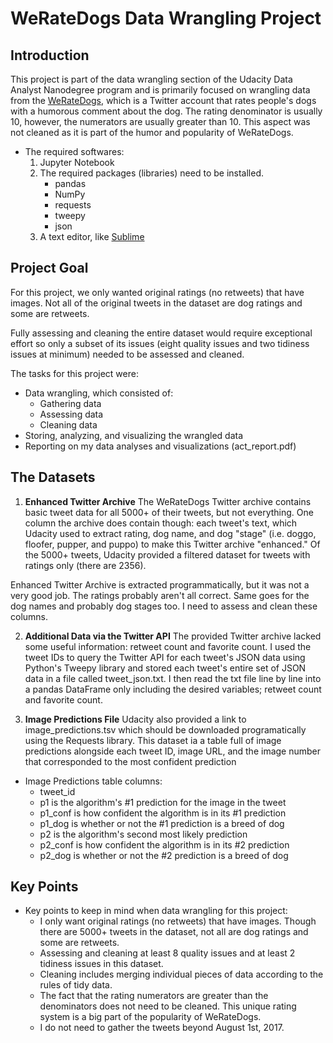# WeRateDogs Data Wrangling Project

## Introduction
This project is part of the data wrangling section of the Udacity Data Analyst Nanodegree program and is primarily focused on wrangling data from the [WeRateDogs](https://twitter.com/dog_rates), which is a Twitter account that rates people's dogs with a humorous comment about the dog. The rating denominator is usually 10, however, the numerators are usually greater than 10. This aspect was not cleaned as it is part of the humor and popularity of WeRateDogs.

- The required softwares:
    1. Jupyter Notebook
    2. The required packages (libraries) need to be installed. 
        - pandas
        - NumPy
        - requests
        - tweepy
        - json
    3. A text editor, like [Sublime](https://www.sublimetext.com/)
        
## Project Goal
For this project, we only wanted original ratings (no retweets) that have images. Not all of the original tweets in the dataset are dog ratings and some are retweets.

Fully assessing and cleaning the entire dataset would require exceptional effort so only a subset of its issues (eight quality issues and two tidiness issues at minimum) needed to be assessed and cleaned.

The tasks for this project were:
- Data wrangling, which consisted of:
  - Gathering data
  - Assessing data
  - Cleaning data
- Storing, analyzing, and visualizing the wrangled data
- Reporting on my data analyses and visualizations (act_report.pdf)

## The Datasets
1. **Enhanced Twitter Archive** The WeRateDogs Twitter archive contains basic tweet data for all 5000+ of their tweets, but not everything. One column the archive does contain though: each tweet's text, which Udacity used to extract rating, dog name, and dog "stage" (i.e. doggo, floofer, pupper, and puppo) to make this Twitter archive "enhanced." Of the 5000+ tweets, Udacity provided a  filtered dataset for tweets with ratings only (there are 2356).</br>

Enhanced Twitter Archive is extracted  programmatically, but it was not a  very good job. The ratings probably aren't all correct. Same goes for the dog names and probably dog stages too. I need to assess and clean these columns.

2. **Additional Data via the Twitter API** The provided Twitter archive lacked some useful information: retweet count and favorite count. I used the tweet IDs to query the Twitter API for each tweet's JSON data using Python's Tweepy library and stored each tweet's entire set of JSON data in a file called tweet_json.txt. I then read the txt file line by line into a pandas DataFrame only including the desired variables; retweet count and favorite count.

3. **Image Predictions File** Udacity also provided a link to image_predictions.tsv which should be downloaded programatically using the Requests library.
This dataset ia  a table full of image predictions alongside each tweet ID, image URL, and the image number that corresponded to the most confident prediction 

- Image Predictions table columns:
    - tweet_id 
    - p1 is the algorithm's #1 prediction for the image in the tweet 
    - p1_conf is how confident the algorithm is in its #1 prediction 
    - p1_dog is whether or not the #1 prediction is a breed of dog 
    - p2 is the algorithm's second most likely prediction 
    - p2_conf is how confident the algorithm is in its #2 prediction
    - p2_dog is whether or not the #2 prediction is a breed of dog
 

## Key Points
- Key points to keep in mind when data wrangling for this project:
    - I only want original ratings (no retweets) that have images. Though there are 5000+ tweets in the dataset, not all are dog ratings and some are retweets.
    - Assessing and cleaning at least 8 quality issues and at least 2 tidiness issues in this dataset.
    - Cleaning includes merging individual pieces of data according to the rules of tidy data.
    - The fact that the rating numerators are greater than the denominators does not need to be cleaned. This unique rating system is a big part of the popularity of WeRateDogs.
    - I do not need to gather the tweets beyond August 1st, 2017.

        
